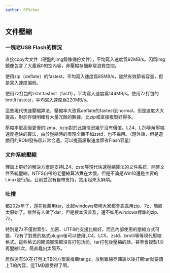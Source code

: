 ```yaml
---
author: RPSchan
---
```

## 文件壓縮

### 一塊老USB Flash的情況
直接copy大文件（硬盤的img鏡像備份文件），平均寫入速度爲92MB/s。因爲img鏡像包含了大量爲0的空內容，非壓縮存儲非常浪費空間。

使用zip（deflate）的fastest，平均寫入速度爲85MB/s，雖然有效節省容量，但是寫入速度偏低。

使用7z打包的zstd fastest（fast1），平均寫入速度爲144MB/s。使用7z打包的brotli fastest，平均寫入速度爲220MB/s。

這些現代快速壓縮算法，壓縮率大致爲deflate的fastest到normal，但是速度大大提高，對於存儲明確有大量冗餘的數據，比zip或直接複製好得多。

壓縮率更高但更慢的lzma、bzip對於此類情況幾乎沒有價值。LZ4、LZ5等解壓縮速度極快的算法，由於壓縮時的表現全面不如zstd，也不採用。（題外話，但是遊戲用的ROM發佈卻非常合適，可以提高讀取速度節省Flash容量）

### 文件系統壓縮
理論上更好的解決方案是支持LZ4、zstd等現代快速壓縮算法的文件系統，開啓文件系統壓縮。NTFS自帶的老壓縮算法實在太慢。但是不論是Win10還是主要的Linux發行版，目前並沒有自帶支持，實用起來太麻煩。

### 吐槽
都202x年了，還在推薦用tar，比起windows環境大家都會乖乖用zip、7z，簡直太原始了。雖然有人做了dar，但是根本沒普及，還不如用windows標準的zip、7z。

特別是7z不僅對索引、加密、UTF8的支援比較好，而且內部使用的壓縮方式可變，7z有了對應的格式plugin後可以使用LC4、LC5、zstd、brotli等等現代壓縮格式。這些格式的開源實現都沒有打包功能，tar打包後壓縮的話，甚至會複製1次再壓縮1次，簡直蠢出太陽系。

居然還有SX在打包上TB的方案裏推薦tar.gz，放到離線存儲裏以後打開tar就要讀上T的內容，這TMD誰受得了啊。